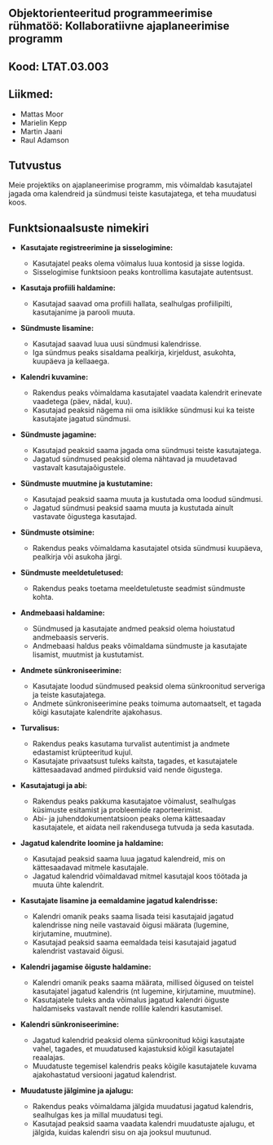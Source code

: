 ## Objektorienteeritud programmeerimise rühmatöö: Kollaboratiivne ajaplaneerimise programm
## Kood: LTAT.03.003


## Liikmed:
- Mattas Moor
- Marielin Kepp
- Martin Jaani
- Raul Adamson


## Tutvustus
Meie projektiks on ajaplaneerimise programm, mis võimaldab kasutajatel jagada oma kalendreid ja sündmusi teiste kasutajatega, et teha muudatusi koos. 

##  Funktsionaalsuste nimekiri
- **Kasutajate registreerimine ja sisselogimine:**
  - Kasutajatel peaks olema võimalus luua kontosid ja sisse logida.
  - Sisselogimise funktsioon peaks kontrollima kasutajate autentsust.

- **Kasutaja profiili haldamine:**
  - Kasutajad saavad oma profiili hallata, sealhulgas profiilipilti, kasutajanime ja parooli muuta.

- **Sündmuste lisamine:**
  - Kasutajad saavad luua uusi sündmusi kalendrisse.
  - Iga sündmus peaks sisaldama pealkirja, kirjeldust, asukohta, kuupäeva ja kellaaega.

- **Kalendri kuvamine:**
  - Rakendus peaks võimaldama kasutajatel vaadata kalendrit erinevate vaadetega (päev, nädal, kuu).
  - Kasutajad peaksid nägema nii oma isiklikke sündmusi kui ka teiste kasutajate jagatud sündmusi.

- **Sündmuste jagamine:**
  - Kasutajad peaksid saama jagada oma sündmusi teiste kasutajatega.
  - Jagatud sündmused peaksid olema nähtavad ja muudetavad vastavalt kasutajaõigustele.

- **Sündmuste muutmine ja kustutamine:**
  - Kasutajad peaksid saama muuta ja kustutada oma loodud sündmusi.
  - Jagatud sündmusi peaksid saama muuta ja kustutada ainult vastavate õigustega kasutajad.

- **Sündmuste otsimine:**
  - Rakendus peaks võimaldama kasutajatel otsida sündmusi kuupäeva, pealkirja või asukoha järgi.

- **Sündmuste meeldetuletused:**
  - Rakendus peaks toetama meeldetuletuste seadmist sündmuste kohta.

- **Andmebaasi haldamine:**
  - Sündmused ja kasutajate andmed peaksid olema hoiustatud andmebaasis serveris.
  - Andmebaasi haldus peaks võimaldama sündmuste ja kasutajate lisamist, muutmist ja kustutamist.

- **Andmete sünkroniseerimine:**
  - Kasutajate loodud sündmused peaksid olema sünkroonitud serveriga ja teiste kasutajatega.
  - Andmete sünkroniseerimine peaks toimuma automaatselt, et tagada kõigi kasutajate kalendrite ajakohasus.

- **Turvalisus:**
  - Rakendus peaks kasutama turvalist autentimist ja andmete edastamist krüpteeritud kujul.
  - Kasutajate privaatsust tuleks kaitsta, tagades, et kasutajatele kättesaadavad andmed piirduksid vaid nende õigustega.

- **Kasutajatugi ja abi:**
  - Rakendus peaks pakkuma kasutajatoe võimalust, sealhulgas küsimuste esitamist ja probleemide raporteerimist.
  - Abi- ja juhenddokumentatsioon peaks olema kättesaadav kasutajatele, et aidata neil rakendusega tutvuda ja seda kasutada.

- **Jagatud kalendrite loomine ja haldamine:**
  - Kasutajad peaksid saama luua jagatud kalendreid, mis on kättesaadavad mitmele kasutajale.
  - Jagatud kalendrid võimaldavad mitmel kasutajal koos töötada ja muuta ühte kalendrit.

- **Kasutajate lisamine ja eemaldamine jagatud kalendrisse:**
  - Kalendri omanik peaks saama lisada teisi kasutajaid jagatud kalendrisse ning neile vastavaid õigusi määrata (lugemine, kirjutamine, muutmine).
  - Kasutajad peaksid saama eemaldada teisi kasutajaid jagatud kalendrist vastavaid õigusi.

- **Kalendri jagamise õiguste haldamine:**
  - Kalendri omanik peaks saama määrata, millised õigused on teistel kasutajatel jagatud kalendris (nt lugemine, kirjutamine, muutmine).
  - Kasutajatele tuleks anda võimalus jagatud kalendri õiguste haldamiseks vastavalt nende rollile kalendri kasutamisel.

- **Kalendri sünkroniseerimine:**
  - Jagatud kalendrid peaksid olema sünkroonitud kõigi kasutajate vahel, tagades, et muudatused kajastuksid kõigil kasutajatel reaalajas.
  - Muudatuste tegemisel kalendris peaks kõigile kasutajatele kuvama ajakohastatud versiooni jagatud kalendrist.

- **Muudatuste jälgimine ja ajalugu:**
  - Rakendus peaks võimaldama jälgida muudatusi jagatud kalendris, sealhulgas kes ja millal muudatusi tegi.
  - Kasutajad peaksid saama vaadata kalendri muudatuste ajalugu, et jälgida, kuidas kalendri sisu on aja jooksul muutunud.
